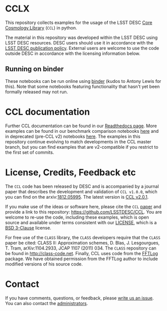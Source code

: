 <!---
STYLE CONVENTION USED   
    bolt italic:
        ***file***"
    code:
       `program` or `library``
       `commands` or `paths`
       `variable`
    bold code:
        **`function`**
        **`type`** or **`structure`**
-->
# CCLX     
This repository collects examples for the usage of the LSST DESC [Core Cosmology Library](https://github.com/LSSTDESC/CCL/) (`CCL`) in python. 

The material in this repository was developed within the LSST DESC using LSST DESC resources. DESC users should use it in accordance with the [LSST DESC publication policy](http://lsstdesc.org/Collaborators). External users are welcome to use the code outside DESC in accordance with the licensing information below.

## Running on binder
These notebooks can be run online using [binder](http://mybinder.org/v2/gh/LSSTDESC/CCLX/master) (kudos to Antony Lewis for this). Note that some notebooks featuring functionality that hasn't yet been formally released may not run.

# CCL documentation

Further CCL documentation can be found in our [Readthedocs page](https://readthedocs.org/projects/ccl/). 
More examples can be found in our benchmark comparison notebooks [here](https://github.com/LSSTDESC/CCL/tree/master/examples) and in deprecated (pre-CCL v2) notebooks [here](https://github.com/LSSTDESC/CCL/tree/v2.0.1/examples). The examples in this repository continue evolving to match developments in the CCL master branch, but you can find examples that are v2-compatible if you restrict to the first set of commits.

# License, Credits, Feedback etc
The `CCL` code has been released by DESC and is accompanied by a journal paper that describes the development and validation of `CCL v1.0.0`, which you can find on the  arxiv:[1812.05995](https://arxiv.org/abs/1812.05995). The latest version is [CCL v2.0.1](https://github.com/LSSTDESC/CCL/releases/tag/v2.0.1). 

If you make use of the ideas or software here, please cite the `CCL` [paper](https://ui.adsabs.harvard.edu/abs/2019ApJS..242....2C/abstract) and provide a link to this repository: https://github.com/LSSTDESC/CCL. You are welcome to re-use the code, including these examples, which is open source and available under terms consistent with our [LICENSE](https://github.com/LSSTDESC/CCL/blob/master/LICENSE), which is a [BSD 3-Clause](https://opensource.org/licenses/BSD-3-Clause) license. 

For free use of the `CLASS` library, the `CLASS` developers require that the `CLASS` paper be cited: CLASS II: Approximation schemes, D. Blas, J. Lesgourgues, T. Tram, arXiv:1104.2933, JCAP 1107 (2011) 034. The `CLASS` repository can be found in http://class-code.net. Finally, CCL uses code from the [FFTLog](http://casa.colorado.edu/~ajsh/FFTLog/) package.  We have obtained permission from the FFTLog author to include modified versions of his source code.

# Contact
If you have comments, questions, or feedback, please [write us an issue](https://github.com/LSSTDESC/CCLX/issues). You can also contact the [administrators](https://github.com/LSSTDESC/CCL/CCL-administrators).

